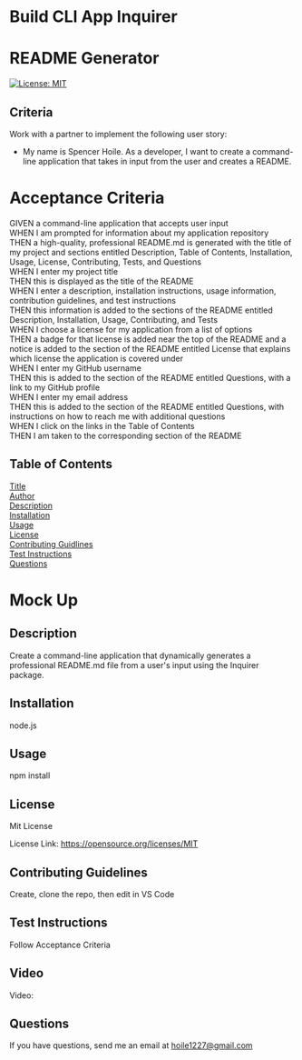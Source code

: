 # Build CLI App Inquirer
# README Generator

[![License: MIT](https://img.shields.io/badge/License-MIT-yellow.svg)](https://opensource.org/licenses/MIT)

## Criteria
Work with a partner to implement the following user story:
* My name is Spencer Hoile. As a developer, I want to create a command-line application that takes in input from the user and creates a README.

# Acceptance Criteria
GIVEN a command-line application that accepts user input
<br>
WHEN I am prompted for information about my application repository
<br>
THEN a high-quality, professional README.md is generated with the title of my project and sections entitled Description, Table of Contents, Installation, Usage, License, Contributing, Tests, and Questions
<br>
WHEN I enter my project title
<br>
THEN this is displayed as the title of the README
<br>
WHEN I enter a description, installation instructions, usage information, contribution guidelines, and test instructions
<br>
THEN this information is added to the sections of the README entitled Description, Installation, Usage, Contributing, and Tests
<br>
WHEN I choose a license for my application from a list of options
<br>
THEN a badge for that license is added near the top of the README and a notice is added to the section of the README entitled License that explains which license the application is covered under
<br>
WHEN I enter my GitHub username
<br>
THEN this is added to the section of the README entitled Questions, with a link to my GitHub profile
<br>
WHEN I enter my email address
<br>
THEN this is added to the section of the README entitled Questions, with instructions on how to reach me with additional questions
<br>
WHEN I click on the links in the Table of Contents
<br>
THEN I am taken to the corresponding section of the README


## Table of Contents
[Title](#title)
<br>
[Author](#author)
<br>
[Description](#description)
<br>
[Installation](#installation)
<br>
[Usage](#usage)
<br>
[License](#license)
<br>
[Contributing Guidlines](#contributing_guidelines)
<br>
[Test Instructions](#test_instructions)
<br>
[Questions](#questions)

# Mock Up

## Description
Create a command-line application that dynamically generates a professional README.md file from a user's input using the Inquirer package.

## Installation 
node.js

## Usage
npm install

## License
Mit License

License Link: https://opensource.org/licenses/MIT

## Contributing Guidelines 
Create, clone the repo, then edit in VS Code

## Test Instructions
Follow Acceptance Criteria

## Video
Video: 

## Questions
If you have questions, send me an email at [hoile1227@gmail.com](#hoile1227@gmail.com)

